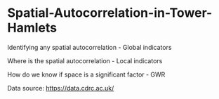 # Spatial-Autocorrelation-in-Tower-Hamlets

Identifying any spatial autocorrelation - Global indicators 

Where is the spatial autocorrelation - Local indicators 

How do we know if space is a significant factor - GWR 

Data source:
https://data.cdrc.ac.uk/
